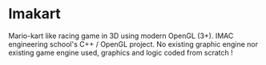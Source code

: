 Imakart
=======
Mario-kart like racing game in 3D using modern OpenGL (3+). 
IMAC engineering school's C++ / OpenGL project.
No existing graphic engine nor existing game engine used, graphics and logic coded from scratch !
